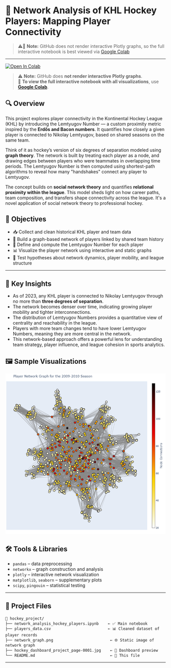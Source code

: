 # 🏒 Network Analysis of KHL Hockey Players: Mapping Player Connectivity


> ⚠️📎  **Note:** GitHub does not render interactive Plotly graphs, so the full interactive notebook is best viewed via [Google Colab](https://colab.research.google.com/drive/1vEyEzPKXookbTDMtaztF4XVjmXQgRVho?usp=sharing)

---

[![Open In Colab](https://colab.research.google.com/assets/colab-badge.svg)](https://colab.research.google.com/github/diana-legrand/pet_projects/blob/main/hockey_project/network_analysis_hockey_players.ipynb)

> ⚠️ **Note:** GitHub does **not render interactive Plotly graphs**.  
> 📎 **To view the full interactive notebook with all visualizations**, use **[Google Colab](https://colab.research.google.com/github/diana-legrand/pet_projects/blob/main/hockey_project/network_analysis_hockey_players.ipynb)**.

## 🔍 Overview

This project explores player connectivity in the Kontinental Hockey League (KHL) by introducing the Lemtyugov Number — a custom proximity metric inspired by the **Erdős and Bacon numbers**. It quantifies how closely a given player is connected to Nikolay Lemtyugov, based on shared seasons on the same team.

Think of it as hockey’s version of six degrees of separation modeled using **graph theory**. The network is built by treating each player as a node, and drawing edges between players who were teammates in overlapping time periods. The Lemtyugov Number is then computed using shortest-path algorithms to reveal how many "handshakes" connect any player to Lemtyugov.

The concept builds on **social network theory** and quantifies **relational proximity within the league**. This model sheds light on how career paths, team composition, and transfers shape connectivity across the league. It's a novel application of social network theory to professional hockey.


## 🎯 Objectives

- 📥 Collect and clean historical KHL player and team data
- 🧩 Build a graph-based network of players linked by shared team history
- 🔢 Define and compute the Lemtyugov Number for each player
- 📊 Visualize the player network using interactive and static graphs
- 🧪 Test hypotheses about network dynamics, player mobility, and league structure  
---

## 🔑 Key Insights

- As of 2023, any KHL player is connected to Nikolay Lemtyugov through no more than **three degrees of separation**.
- The network becomes denser over time, indicating growing player mobility and tighter interconnections.
- The distribution of Lemtyugov Numbers provides a quantitative view of centrality and reachability in the league.
- Players with more team changes tend to have lower Lemtyugov Numbers, meaning they are more central in the network.
- This network-based approach offers a powerful lens for understanding team strategy, player influence, and league cohesion in sports analytics.


## 🖼️ Sample Visualizations

![Screenshot or GIF of network graph](https://github.com/diana-legrand/pet_projects/blob/main/hockey_project/network_graph.png)


## 🛠️ Tools & Libraries

- `pandas` – data preprocessing  
- `networkx` – graph construction and analysis  
- `plotly` – interactive network visualization  
- `matplotlib`, `seaborn` – supplementary plots  
- `scipy`, `pingouin` – statistical testing

---

## 📁 Project Files

```
📂 hockey_project/
├── network_analysis_hockey_players.ipynb    ← ✅ Main notebook
├── players_data.csv                         ← 📊 Cleaned dataset of player records
├── network_graph.png                         ← 🌐 Static image of network graph
├── hockey_dashboard_project_page-0001.jpg    ← 📸 Dashboard preview
└── README.md                                 ← 📄 This file
```

---

